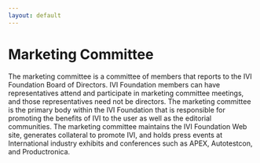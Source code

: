 ```yaml
---
layout: default
---
```


# Marketing Committee

The marketing committee is a committee of members that reports to the
IVI Foundation Board of Directors. IVI Foundation members can have
representatives attend and participate in marketing committee meetings,
and those representatives need not be directors. The marketing committee
is the primary body within the IVI Foundation that is responsible for
promoting the benefits of IVI to the user as well as the editorial
communities. The marketing committee maintains the IVI Foundation Web
site, generates collateral to promote IVI, and holds press events at
International industry exhibits and conferences such as APEX,
Autotestcon, and Productronica.

